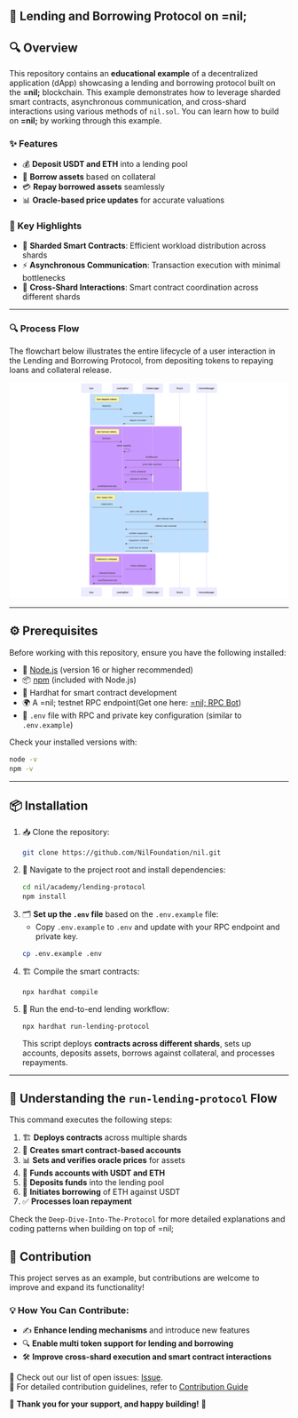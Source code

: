 ## 🏦 Lending and Borrowing Protocol on =nil;

## 🔍 Overview

This repository contains an **educational example** of a decentralized application (dApp) showcasing a lending and borrowing protocol built on the **=nil;** blockchain. This example demonstrates how to leverage sharded smart contracts, asynchronous communication, and cross-shard interactions using various methods of `nil.sol`. You can learn how to build on **=nil;** by working through this example.

### ✨ Features

- 💰 **Deposit USDT and ETH** into a lending pool
- 🔐 **Borrow assets** based on collateral
- 💳 **Repay borrowed assets** seamlessly
- 📊 **Oracle-based price updates** for accurate valuations

### 🚀 Key Highlights

- 🧩 **Sharded Smart Contracts**: Efficient workload distribution across shards
- ⚡ **Asynchronous Communication**: Transaction execution with minimal bottlenecks
- 🔗 **Cross-Shard Interactions**: Smart contract coordination across different shards

---

### 🔍 Process Flow

The flowchart below illustrates the entire lifecycle of a user interaction in the Lending and Borrowing Protocol, from depositing tokens to repaying loans and collateral release.

![Lending and Borrowing Protocol User Flow](./public/image.png)

---

## ⚙️ Prerequisites

Before working with this repository, ensure you have the following installed:

- 📌 [Node.js](https://nodejs.org/) (version 16 or higher recommended)
- 📦 [npm](https://www.npmjs.com/) (included with Node.js)
- 🔨 Hardhat for smart contract development
- 🌍 A =nil; testnet RPC endpoint(Get one here: [=nil; RPC Bot](https://t.me/NilDevnetTokenBot))
- 🔑 `.env` file with RPC and private key configuration (similar to `.env.example`)

Check your installed versions with:

```sh
node -v
npm -v
```

---

## 📦 Installation

1. 📥 Clone the repository:
   ```sh
   git clone https://github.com/NilFoundation/nil.git
   ```
2. 📂 Navigate to the project root and install dependencies:
   ```sh
   cd nil/academy/lending-protocol
   npm install
   ```
3. 🗂️ **Set up the `.env` file** based on the `.env.example` file:
   - Copy `.env.example` to `.env` and update with your RPC endpoint and private key.
   ```sh
   cp .env.example .env
   ```
4. 🏗️ Compile the smart contracts:
   ```sh
   npx hardhat compile
   ```
5. 🚀 Run the end-to-end lending workflow:
   ```sh
   npx hardhat run-lending-protocol
   ```
   This script deploys **contracts across different shards**, sets up accounts, deposits assets, borrows against collateral, and processes repayments.

---

## 📜 Understanding the `run-lending-protocol` Flow

This command executes the following steps:

1. 🏗 **Deploys contracts** across multiple shards
2. 👥 **Creates smart contract-based accounts**
3. 📊 **Sets and verifies oracle prices** for assets
4. 💸 **Funds accounts with USDT and ETH**
5. 🏦 **Deposits funds** into the lending pool
6. 🔄 **Initiates borrowing** of ETH against USDT
7. ✅ **Processes loan repayment**

Check the `Deep-Dive-Into-The-Protocol` for more detailed explanations and coding patterns when building on top of =nil;

## 🤝 Contribution

This project serves as an example, but contributions are welcome to improve and expand its functionality!

### 💡 How You Can Contribute:

- ✍️ **Enhance lending mechanisms** and introduce new features
- 🔍 **Enable multi token support for lending and borrowing**
- 🛠 **Improve cross-shard execution and smart contract interactions**

📌 Check out our list of open issues: [Issue](https://github.com/NilFoundation/nil/issues).  
📖 For detailed contribution guidelines, refer to [Contribution Guide](https://github.com/NilFoundation/nil/blob/main/CONTRIBUTION-GUIDE.md)

🚀 **Thank you for your support, and happy building!** 🎉

